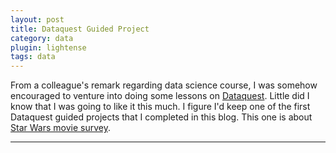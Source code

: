 ```yaml
---
layout: post
title: Dataquest Guided Project
category: data
plugin: lightense
tags: data
---
```

From a colleague's remark regarding data science course, I was somehow encouraged to venture into doing some lessons on [Dataquest](https://dataquest.io). Little did I know that I was going to like it this much.
I figure I'd keep one of the first Dataquest guided projects that I completed in this blog. This one is about [Star Wars movie survey](https://nbviewer.jupyter.org/urls/community.dataquest.io/uploads/short-url/6dRDpeZHZCHxZUwyDrGKo3DMrcv.ipynb).

---

